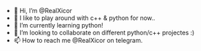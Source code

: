 - 👋 Hi, I’m @RealXicor
- 👀 I like to play around with c++ & python for now..
- 🌱 I’m currently learning python!
- 💞️ I’m looking to collaborate on different python/c++ projectes :)
- 📫 How to reach me @RealXicor on telegram.
